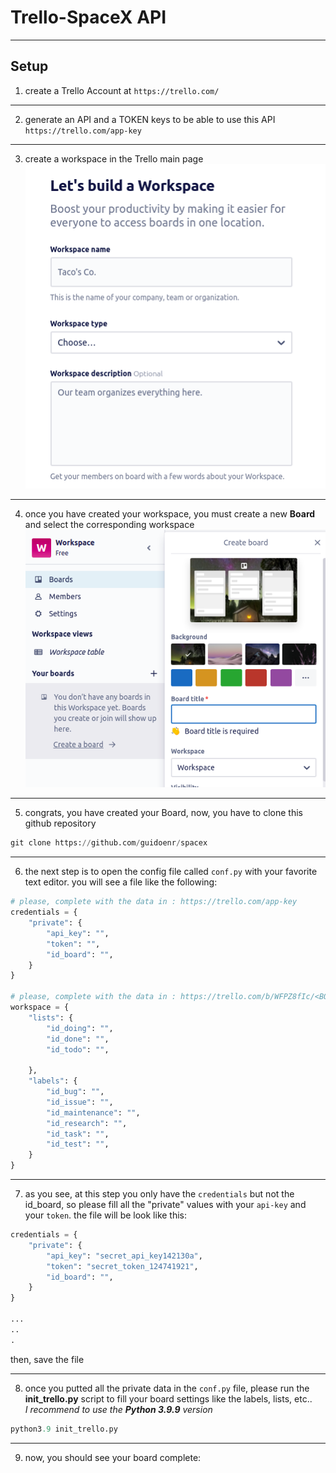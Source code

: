 # **Trello-SpaceX API**
---
## Setup
1. create a Trello Account at `https://trello.com/`
---
2. generate an API and a TOKEN keys to be able to use this API
`https://trello.com/app-key`
---
3. create a workspace in the Trello main page
![](2022-01-10-15-06-26.png)
---
4. once you have created your workspace, you must create a new **Board** and select the corresponding workspace 
![](2022-01-10-15-07-46.png)
---
5. congrats, you have created your Board, now, you have to clone this github repository
```python
git clone https://github.com/guidoenr/spacex
```
---
6. the next step is to open the config file called `conf.py` with your favorite text editor.
you will see a file like the following:
```python
# please, complete with the data in : https://trello.com/app-key
credentials = {
    "private": {
        "api_key": "",
        "token": "",
        "id_board": "",
    }
}

# please, complete with the data in : https://trello.com/b/WFPZ8fIc/<BOARD_NAME>.json
workspace = {
    "lists": {
        "id_doing": "",
        "id_done": "", 
        "id_todo": "",
        
    },
    "labels": {
        "id_bug": "",
        "id_issue": "",
        "id_maintenance": "",
        "id_research": "",
        "id_task": "",
        "id_test": "",
    }    
}
```
---
7. as you see, at this step you only have the `credentials` but not the id_board, so please fill all the "private" values with your `api-key` and your `token`. the file will be look like this:
```python
credentials = {
    "private": {
        "api_key": "secret_api_key142130a",
        "token": "secret_token_124741921",
        "id_board": "",
    }
}

...
..
.
```
then, save the file

---
8. once you putted all the private data in the `conf.py` file, please run the **init_trello.py** script to fill your board settings like the labels, lists, etc.. \
*I recommend to use the **Python 3.9.9** version*
```python
python3.9 init_trello.py
```
---
9. now, you should see your board complete:
